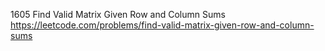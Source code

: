 1605 Find Valid Matrix Given Row and Column Sums https://leetcode.com/problems/find-valid-matrix-given-row-and-column-sums